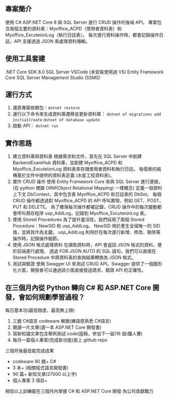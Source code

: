 ## 專案簡介

使用 C# ASP.NET Core 8 與 SQL Server 進行 CRUD 操作的後端 API。
專案包含兩個主要的資料表：Myoffice_ACPD（使用者資料表）和 Myoffice_ExcuteionLog（執行日誌表）。
每次進行資料操作時，都會記錄操作日誌。API 支援透過 JSON 來處理資料傳輸。

## 使用工具套建

.NET Core SDK 8.0
SQL Server
VSCode (未安裝使用過 VS)
Entity Framework Core
SQL Server Management Studio (SSMS)

## 運行方式

1. 還原專案依賴包：`dotnet restore`
2. 運行以下命令來生成資料庫遷移並更新資料庫：
   `dotnet ef migrations add InitialCreate`
   `dotnet ef database update`
3. 啟動 API：
   `dotnet run`

## 實作思路

1. 建立資料庫與資料表
   根據需求和文件，首先在 SQL Server 中創建 BackendExamHub 資料庫，並創建 Myoffice_ACPD 和 Myoffice_ExcuteionLog 資料表來存儲使用者資料和執行日誌。
   每個表的結構基於文件中提供的資料表定義 ​(水星工程資料表)。
2. 實作 CRUD 操作
   使用 Entity Framework Core 來與 SQL Server 進行連接。(在 python 裡跟 ORM(Object Relational Mapping) 一樣概念)
   定義一個資料上下文 DbContext，其中包含表 Myoffice_ACPD 和日誌表的 DbSet。
   每個 CRUD 操作都透過對 Myoffice_ACPD 的 API 呼叫實現，例如 GET、POST、PUT 和 DELETE。
   為了確保每次操作都被記錄，CRUD 操作中的每次變動都會呼叫預存程序 usp_AddLog，記錄到 Myoffice_ExcuteionLog 表。
3. 使用 Stored Procedures
   為了提升靈活性，我們採用了兩個 Stored Procedure：NewSID 和 usp_AddLog。
   NewSID 用於產生全域唯一的 SID 值，並將其作為主鍵。
   usp_AddLog 則用於在每次進行新增、修改、刪除等操作時，記錄操作細節。
4. 使用 JSON 格式處理資料
   在讀取資料時，API 會返回 JSON 格式的資料，便於前端進行處理。
   透過 FOR JSON AUTO 的 SQL 語句，我們可以直接在 Stored Procedure 中將資料表的查詢結果轉換為 JSON 格式。
5. 測試與驗證
   使用 Swagger UI 來測試 CRUD API。Swagger 提供了一個圖形化介面，開發者可以通過該介面直接發送請求，驗證 API 的正確性。

## 在三個月內從 Python 轉向 C# 和 ASP.NET Core 開發，會如何規劃學習過程？

每日基本功(最低限度，最高無上限)

1. 三題 C#語言 codeware 解題(練語感熟悉 C#語言)
2. 閱讀一片文章(選一本 ASP.NET Core 開發書)
3. 寫新知識文章包含舉例測試 code(囤稿，參加下一屆(16 屆)鐵人賽)
4. 每月一篇個人專案(完成新功能)放上 github repo

三個月後最低能完成成果

- codeware 90 題+ C#
- 3 本+ (相關程式語言開發書)
- 90 篇+ 新知文章(27000 以上字)
- 個人專案 3 項目+

相信以上訓練能在三個月內掌握 C# 和 ASP.NET Core 開發
為公司貢獻戰力

